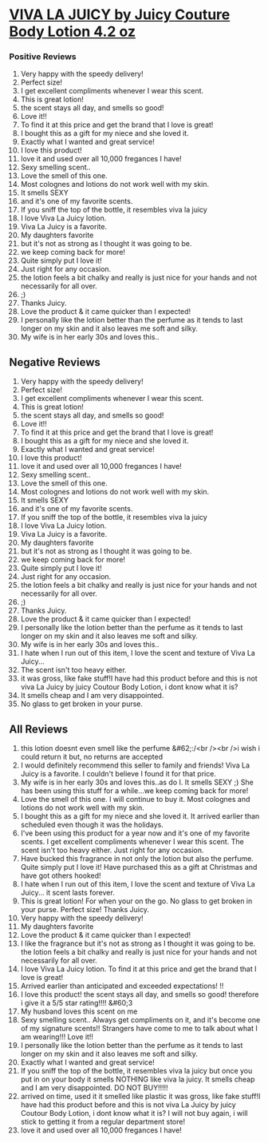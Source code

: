 # [VIVA LA JUICY by Juicy Couture Body Lotion 4.2 oz](https://products.checkmycream.com/products/VIVA-LA-JUICY-by-Juicy-Couture-Body-Lotion-4.2-oz.html)

### Positive Reviews

<ol>
      <li>Very happy with the speedy delivery!</li>
      <li>Perfect size!</li>
      <li>I get excellent compliments whenever I wear this scent.</li>
      <li>This is great lotion!</li>
      <li>the scent stays all day, and smells so good!</li>
      <li>Love it!!</li>
      <li>To find it at this price and get the brand that I love is great!</li>
      <li>I bought this as a gift for my niece and she loved it.</li>
      <li>Exactly what I wanted and great service!</li>
      <li>I love this product!</li>
      <li>love it and used over all 10,000 fregances I have!</li>
      <li>Sexy smelling scent..</li>
      <li>Love the smell of this one.  </li>
      <li>Most colognes and lotions do not work well with my skin.</li>
      <li>It smells SEXY</li>
      <li>and it&#x27;s one of my favorite scents.</li>
      <li>If you sniff the top of the bottle, it resembles viva la juicy</li>
      <li>I love Viva La Juicy lotion.  </li>
      <li>Viva La Juicy is a favorite.  </li>
      <li>My daughters favorite</li>
      <li>but it&#x27;s not as strong as I thought it was going to be.</li>
      <li>we keep coming back for more!</li>
      <li>Quite simply put I love it!</li>
      <li>Just right for any occasion.</li>
      <li>the lotion feels a bit chalky and really is just nice for your hands and not necessarily for all over.</li>
      <li>;)  </li>
      <li>Thanks Juicy.</li>
      <li>Love the product &amp; it came quicker than I expected!</li>
      <li>I personally like the lotion better than the perfume as it tends to last longer on my skin and it also leaves me soft and silky.</li>
      <li>My wife is in her early 30s and loves this..</li>
</ol>


<h2>Negative Reviews</h2>
<ol>
<li> Very happy with the speedy delivery!</li>
<li> Perfect size!</li>
<li> I get excellent compliments whenever I wear this scent.</li>
<li> This is great lotion!</li>
<li> the scent stays all day, and smells so good!</li>
<li> Love it!!</li>
<li> To find it at this price and get the brand that I love is great!</li>
<li> I bought this as a gift for my niece and she loved it.</li>
<li> Exactly what I wanted and great service!</li>
<li> I love this product!</li>
<li> love it and used over all 10,000 fregances I have!</li>
<li> Sexy smelling scent..</li>
<li> Love the smell of this one.  </li>
<li> Most colognes and lotions do not work well with my skin.</li>
<li> It smells SEXY</li>
<li> and it&#x27;s one of my favorite scents.</li>
<li> If you sniff the top of the bottle, it resembles viva la juicy</li>
<li> I love Viva La Juicy lotion.  </li>
<li> Viva La Juicy is a favorite.  </li>
<li> My daughters favorite</li>
<li> but it&#x27;s not as strong as I thought it was going to be.</li>
<li> we keep coming back for more!</li>
<li> Quite simply put I love it!</li>
<li> Just right for any occasion.</li>
<li> the lotion feels a bit chalky and really is just nice for your hands and not necessarily for all over.</li>
<li> ;)  </li>
<li> Thanks Juicy.</li>
<li> Love the product &amp; it came quicker than I expected!</li>
<li> I personally like the lotion better than the perfume as it tends to last longer on my skin and it also leaves me soft and silky.</li>
<li> My wife is in her early 30s and loves this..</li>
<li> I hate when I run out of this item, I love the scent and texture of Viva La Juicy...</li>
<li> The scent isn&#x27;t too heavy either.</li>
<li> it was gross, like fake stuff!I have had this product before and this is not viva La Juicy by juicy Coutour Body Lotion, i dont know what it is?</li>
<li> It smells cheap and I am very disappointed.</li>
<li> No glass to get broken in your purse.</li>
</ol>

<h2>All Reviews</h2>

<ol>
    <li> this lotion doesnt even smell like the perfume &amp;#62;:/&lt;br /&gt;&lt;br /&gt;i wish i could return it but, no returns are accepted</li>
    <li> I would definitely recommend this seller to family and friends!  Viva La Juicy is a favorite.  I couldn&#x27;t believe I found it for that price.</li>
    <li> My wife is in her early 30s and loves this..as do I.  It smells SEXY ;)  She has been using this stuff for a while...we keep coming back for more!</li>
    <li> Love the smell of this one.  I will continue to buy it.  Most colognes and lotions do not work well with my skin.</li>
    <li> I bought this as a gift for my niece and she loved it. It arrived earlier than scheduled even though it was the holidays.</li>
    <li> I&#x27;ve been using this product for a year now and it&#x27;s one of my favorite scents. I get excellent compliments whenever I wear this scent. The scent isn&#x27;t too heavy either. Just right for any occasion.</li>
    <li> Have bucked this fragrance in not only the lotion but also the perfume. Quite simply put I love it! Have purchased this as a gift at Christmas and have got others hooked!</li>
    <li> I hate when I run out of this item, I love the scent and texture of Viva La Juicy... it scent lasts forever.</li>
    <li> This is great lotion! For when your on the go. No glass to get broken in your purse. Perfect size! Thanks Juicy.</li>
    <li> Very happy with the speedy delivery!</li>
    <li> My daughters favorite</li>
    <li> Love the product &amp; it came quicker than I expected!</li>
    <li> I like the fragrance but it&#x27;s not as strong as I thought it was going to be. the lotion feels a bit chalky and really is just nice for your hands and not necessarily for all over.</li>
    <li> I love Viva La Juicy lotion.  To find it at this price and get the brand that I love is great!</li>
    <li> Arrived earlier than anticipated and exceeded expectations! !!</li>
    <li> I love this product! the scent stays all day, and smells so good! therefore i give it a 5/5 star rating!!!! &amp;#60;3</li>
    <li> My husband loves this scent on me</li>
    <li> Sexy smelling scent.. Always get compliments on it, and it&#x27;s become one of my signature scents!! Strangers have come to me to talk about what I am wearing!!! Love it!!</li>
    <li> I personally like the lotion better than the perfume as it tends to last longer on my skin and it also leaves me soft and silky.</li>
    <li> Exactly what I wanted and great service!</li>
    <li> If you sniff the top of the bottle, it resembles viva la juicy but once you put in on your body it smells NOTHING like viva la juicy. It smells cheap and I am very disappointed. DO NOT BUY!!!!!</li>
    <li> arrived on time, used it it smelled like plastic it was gross, like fake stuff!I have had this product before and this is not viva La Juicy by juicy Coutour Body Lotion, i dont know what it is? I will not buy again, i will stick to getting it from a regular department store!</li>
    <li> love it and used over all 10,000 fregances I have!</li>
</ol>




